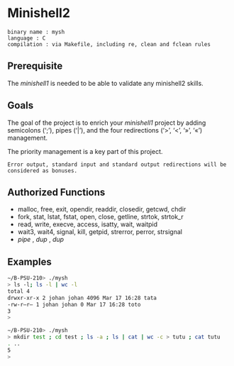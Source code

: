 # Minishell2

```
binary name : mysh
language : C
compilation : via Makefile, including re, clean and fclean rules
```

## Prerequisite

The _minishell1_ is needed to be able to validate any minishell2 skills.

## Goals

The goal of the project is to enrich your _minishell1_ project by adding semicolons (‘;’), pipes (‘|’), and the four redirections (‘>’, ‘<’, ‘»’, ‘«’) management.

The priority management is a key part of this project.

```
Error output, standard input and standard output redirections will be considered as bonuses.
```

## Authorized Functions

- malloc, free, exit, opendir, readdir, closedir, getcwd, chdir
- fork, stat, lstat, fstat, open, close, getline, strtok, strtok_r
- read, write, execve, access, isatty, wait, waitpid
- wait3, wait4, signal, kill, getpid, strerror, perror, strsignal
- _pipe_ , _dup_ , _dup_

## Examples


```bash
∼/B-PSU-210> ./mysh
> ls -l; ls -l | wc -l
total 4
drwxr-xr-x 2 johan johan 4096 Mar 17 16:28 tata
-rw-r–r– 1 johan johan 0 Mar 17 16:28 toto
3
>
```

```bash
∼/B-PSU-210> ./mysh
> mkdir test ; cd test ; ls -a ; ls | cat | wc -c > tutu ; cat tutu
. ..
5
>
```
